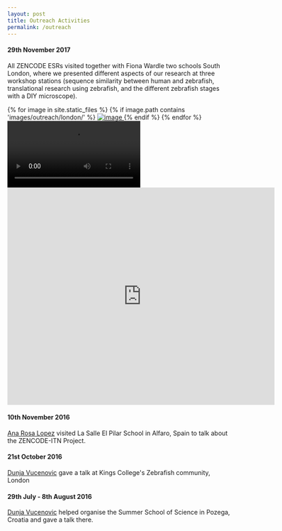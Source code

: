 ```yaml
---
layout: post
title: Outreach Activities
permalink: /outreach
---
```

#### 29th November 2017
All ZENCODE ESRs visited together with Fiona Wardle two schools South London, where we presented different aspects of our research at three workshop stations (sequence similarity between human and zebrafish, translational research using zebrafish, and the different zebrafish stages with a DIY microscope).
<div class="image-gallery-lg d-flex flex-row flex-wrap   justify-content-center">
{% for image in site.static_files %}
{% if image.path contains 'images/outreach/london/' %}
<a href="{{ image.path }}" class="item" data-toggle="lightbox" data-gallery="gallery">
<img src="{{ image.path }}" alt="image" class="post-image inline-block" />
</a>
{% endif %}
{% endfor %}
<video class="video-container-square inline-block" controls>
  <source src="../library/movies/zoom.webm" type="video/webm; codecs=vp9">
  <source src="../library/movies/zoom.mp4" type="video/mp4">
</video>

<iframe src="https://onedrive.live.com/embed?cid=B8D934D84AC202B9&resid=B8D934D84AC202B9%21109&authkey=AIcNw1vbiZVIh1g&em=2" width="603" height="490" frameborder="0" scrolling="no" class="inline-block"></iframe>
</div>

#### 10th November 2016
[Ana Rosa Lopez](/researchers/2017-12-08-esr-07-ana.html) visited La Salle El Pilar School in Alfaro, Spain to talk about the ZENCODE-ITN Project.


#### 21st October 2016
[Dunja Vucenovic](/researchers/2017-12-08-esr-01-dunja.html) gave a talk at Kings College's Zebrafish community, London

#### 29th July - 8th August 2016
[Dunja Vucenovic](/researchers/2017-12-08-esr-01-dunja.html)  helped organise the Summer School of Science in Pozega, Croatia and gave a talk there.
